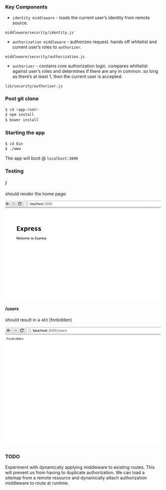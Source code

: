 ### Key Components

* `identity middleware` - loads the current user’s identity from remote source.

```
middleware/security/identity.js`
```

* `authorization middleware` - authorizes request. hands off whitelist and current user’s
roles to `authorizer`.

```
middleware/security/authorization.js
```

* `authorizer` - contains core authorization logic. compares whiltelist against user’s roles
and determines if there are any in common. so long as there’s at least 1, then the current
user is accepted.

```
lib/security/authorizer.js
```

### Post git clone

```sh
$ cd <app-root>
$ npm install
$ bower install
```

### Starting the app

```sh
$ cd bin
$ ./www
```

The app will boot @ `localhost:3000`

### Testing

#### /

should render the home page:

![index](screenshots/index.png)

#### /users

should result in a `403` (forbidden)

![users forbidden](screenshots/users-forbidden.png)

### TODO

Experiment with dynamically applying middleware to existing routes. This will
prevent us from having to duplicate authorization. We can load a sitemap from a
remote resource and dynamically attach authorization middleware to route at runtime.
